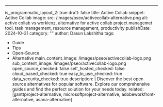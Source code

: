 ---
is_programmatic_layout_2: true
draft: false
title: Active Collab
snippet: Active Collab
image:
  src: /images/pseo/activecollab-alternative.png
  alt: active collab vs worklenz, alternative for active collab project managemet tool, task management, resource management, productivity
publishDate: 2024-10-31
category: ""
author: Dasun Lakshitha
tags:
  - Guide
  - Tips
  - Open-Source
  - Alternative
main_content_image: /images/pseo/activecollab-logo.png
sub_content_image: /images/pseo/activecollab-logo.png
open_source_checked: false
self_hosted_checked: false
cloud_based_checked: true
easy_to_use_checked: true
data_security_checked: true
description: |
   Discover the best open source alternatives for popular software. Explore our comprehensive guides and find the perfect solution for your needs today.
related: [ganttproject-alternative, microsoftproject-alternative, adobeworkfront-alternative, asana-alternative]